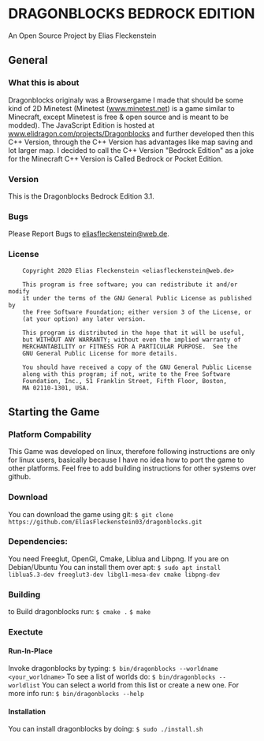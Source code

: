 # DRAGONBLOCKS BEDROCK EDITION
An Open Source Project by Elias Fleckenstein
## General
### What this is about
Dragonblocks originaly was a Browsergame I made that should be some kind of 2D Minetest (Minetest (www.minetest.net) is a game similar to Minecraft, except Minetest is free & open source and is meant to be modded). The JavaScript Edition is hosted at www.elidragon.com/projects/Dragonblocks and further developed then this C++ Version, through the C++ Version has advantages like map saving and lot larger map. I decided to call the C++ Version "Bedrock Edition" as a joke for the Minecraft C++ Version is Called Bedrock or Pocket Edition.
### Version
This is the Dragonblocks Bedrock Edition 3.1.
### Bugs
Please Report Bugs to eliasfleckenstein@web.de.
### License
		Copyright 2020 Elias Fleckenstein <eliasfleckenstein@web.de>
		
		This program is free software; you can redistribute it and/or modify
		it under the terms of the GNU General Public License as published by
		the Free Software Foundation; either version 3 of the License, or
		(at your option) any later version.
		
		This program is distributed in the hope that it will be useful,
		but WITHOUT ANY WARRANTY; without even the implied warranty of
		MERCHANTABILITY or FITNESS FOR A PARTICULAR PURPOSE.  See the
		GNU General Public License for more details.

		You should have received a copy of the GNU General Public License
		along with this program; if not, write to the Free Software
		Foundation, Inc., 51 Franklin Street, Fifth Floor, Boston,
		MA 02110-1301, USA.
## Starting the Game
### Platform Compability
This Game was developed on linux, therefore following instructions are only for linux users, basically because I have no idea how to port the game to other platforms. Feel free to add building instructions for other systems over github.
### Download
You can download the game using git:
`$ git clone https://github.com/EliasFleckenstein03/dragonblocks.git`
### Dependencies:
You need Freeglut, OpenGl, Cmake, Liblua and Libpng. If you are on Debian/Ubuntu You can install them over apt: 
`$ sudo apt install liblua5.3-dev freeglut3-dev libgl1-mesa-dev cmake libpng-dev`
### Building
to Build dragonblocks run:
`$ cmake .`
`$ make`
### Exectute
#### Run-In-Place
Invoke dragonblocks by typing:
`$ bin/dragonblocks --worldname <your_worldname>`
To see a list of worlds do:
`$ bin/dragonblocks --worldlist`
You can select a world from this list or create a new one.
For more info run:
`$ bin/dragonblocks --help`
#### Installation
You can install dragonblocks by doing:
`$ sudo ./install.sh`
